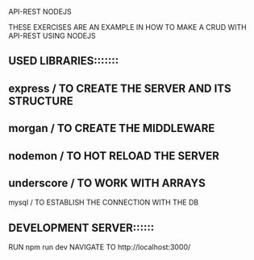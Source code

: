 API-REST NODEJS 

THESE EXERCISES ARE AN EXAMPLE  IN HOW TO MAKE A CRUD WITH API-REST USING NODEJS

USED LIBRARIES:::::::
-------------------------------------------------
express / TO CREATE THE SERVER AND ITS STRUCTURE
-------------------------------------------------  
morgan / TO CREATE THE MIDDLEWARE
-------------------------------------------------
nodemon / TO HOT RELOAD THE SERVER
-------------------------------------------------
underscore / TO WORK WITH ARRAYS
-------------------------------------------------
mysql / TO ESTABLISH THE CONNECTION WITH THE DB

DEVELOPMENT SERVER::::::
-------------------------------------------------
RUN npm run dev
NAVIGATE TO  http://localhost:3000/

